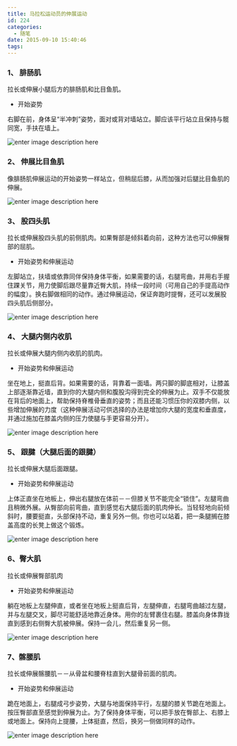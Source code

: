 ```yaml
---
title: 马拉松运动员的伸展运动
id: 224
categories:
  - 随笔
date: 2015-09-10 15:40:46
tags:
---
```


### 1、 腓肠肌

拉长或伸展小腿后方的腓肠肌和比目鱼肌。

*   开始姿势

右脚在前，身体呈“半冲刺”姿势，面对或背对墙站立。脚应该平行站立且保持与髋同宽，手扶在墙上。

![enter image description here](http://res.hillock.com.cn/web/0701091.jpg)

### 2、 伸展比目鱼肌

像腓肠肌伸展运动的开始姿势一样站立，但稍屈后膝，从而加强对后腿比目鱼肌的伸展。

![enter image description here](http://res.hillock.com.cn/web/0701092.jpg)

### 3、 股四头肌

拉长或伸展股四头肌的前侧肌肉。如果臀部是倾斜着向前，这种方法也可以伸展臀部的屈肌。

*   开始姿势和伸展运动

左脚站立，扶墙或依靠同伴保持身体平衡，如果需要的话，右腿弯曲，并用右手握住踝关节，用力使脚后跟尽量靠近臀大肌，持续一段时间（可用自己的手提高动作的幅度）。换右脚做相同的动作。通过伸展运动，保证奔跑时提臀，还可以发展股四头肌后侧部分。

![enter image description here](http://res.hillock.com.cn/web/0701093.jpg)

### 4、 大腿内侧内收肌

拉长或伸展大腿内侧内收肌的肌肉。

*   开始姿势和伸展运动

坐在地上，挺直后背。如果需要的话，背靠着一面墙。两只脚的脚底相对，让膝盖上部逐渐靠近墙，直到你的大腿内侧和腹股沟得到完全的伸展为止。双手不仅能放在背后的地面上，帮助保持脊椎骨垂直的姿势；而且还能习惯压你的双膝内侧，以些增加伸展的力度（这种伸展活动可供选择的办法是增加你大腿的宽度和垂直度，并通过施加在膝盖内侧的压力使腿与手更容易分开）。

![enter image description here](http://res.hillock.com.cn/web/0701094.jpg)

### 5、 跟腱（大腿后面的跟腱）

拉长或伸展大腿后面跟腿。

*   开始姿势和伸展运动

上体正直坐在地板上，伸出右腿放在体前－－但膝关节不能完全“锁住”。左腿弯曲且稍微外展。从臀部向前弯曲，直到感觉右大腿后面的肌肉伸长。当轻轻地向前倾斜时，腰要挺直，头部保持不动，重复另外一侧。你也可以站着，把一条腿搁在膝盖高度的长凳上做这个锻炼。

![enter image description here](http://res.hillock.com.cn/web/0701095.jpg)

### 6、臀大肌

拉长或伸展臀部肌肉

*   开始姿势和伸展运动

躺在地板上左腿伸直，或者坐在地板上挺直后背，左腿伸直，右腿弯曲越过左腿，并与左腿交叉，脚尽可能舒适地靠近身体。用你的左臂裹住右腿。膝盖向身体靠拢直到感到右侧臀大肌被伸展。保持一会儿，然后重复另一侧。

![enter image description here](http://res.hillock.com.cn/web/0701096.jpg)

### 7、髂腰肌

拉长或伸展髂腰肌－－从骨盆和腰脊柱直到大腿骨前面的肌肉。

*   开始姿势和伸展运动

跪在地面上，右腿成弓步姿势，大腿与地面保持平行，左腿的膝关节跪在地面上。按压臀部直至感觉到伸展为止。为了保持身体平衡，可以把手放在臀部上、右膝上或地面上。保持向上提腰，上体挺直，然后，换另一侧做同样的动作。

![enter image description here](http://res.hillock.com.cn/web/0701097.jpg)